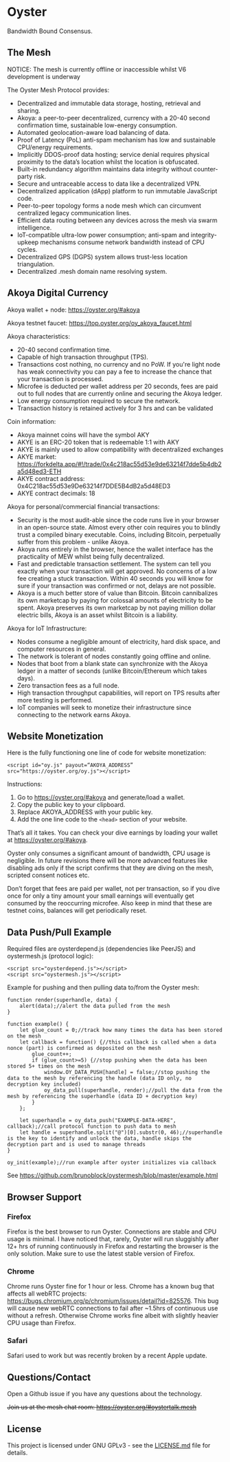 # Oyster

Bandwidth Bound Consensus.

## The Mesh

NOTICE: The mesh is currently offline or inaccessible whilst V6 development is underway

The Oyster Mesh Protocol provides:

- Decentralized and immutable data storage, hosting, retrieval and sharing.
- Akoya: a peer-to-peer decentralized, currency with a 20-40 second confirmation time, sustainable low-energy consumption. 
- Automated geolocation-aware load balancing of data.
- Proof of Latency (PoL) anti-spam mechanism has low and sustainable CPU/energy requirements.
- Implicitly DDOS-proof data hosting; service denial requires physical proximity to the data’s location whilst the location is obfuscated.
- Built-in redundancy algorithm maintains data integrity without counter-party risk.
- Secure and untraceable access to data like a decentralized VPN.
- Decentralized application (dApp) platform to run immutable JavaScript code.
- Peer-to-peer topology forms a node mesh which can circumvent centralized legacy communication lines.
- Efficient data routing between any devices across the mesh via swarm intelligence.
- IoT-compatible ultra-low power consumption; anti-spam and integrity-upkeep mechanisms consume network bandwidth instead of CPU cycles.
- Decentralized GPS (DGPS) system allows trust-less location triangulation.
- Decentralized .mesh domain name resolving system.

## Akoya Digital Currency

Akoya wallet + node: https://oyster.org/#akoya

Akoya testnet faucet: https://top.oyster.org/oy_akoya_faucet.html

Akoya characteristics:
- 20-40 second confirmation time.
- Capable of high transaction throughput (TPS).
- Transactions cost nothing, no currency and no PoW. If you're light node has weak connectivity you can pay a fee to increase the chance that your transaction is processed.
- Microfee is deducted per wallet address per 20 seconds, fees are paid out to full nodes that are currently online and securing the Akoya ledger.
- Low energy consumption required to secure the network.
- Transaction history is retained actively for 3 hrs and can be validated 

Coin information:

- Akoya mainnet coins will have the symbol AKY
- AKYE is an ERC-20 token that is redeemable 1:1 with AKY
- AKYE is mainly used to allow compatibility with decentralized exchanges
- AKYE market: https://forkdelta.app/#!/trade/0x4c218ac55d53e9de63214f7dde5b4db2a5d48ed3-ETH
- AKYE contract address: 0x4C218ac55d53e9De63214f7DDE5B4dB2a5d48ED3
- AKYE contract decimals: 18

Akoya for personal/commercial financial transactions:
- Security is the most audit-able since the code runs live in your browser in an open-source state. Almost every other coin requires you to blindly trust a compiled binary executable. Coins, including Bitcoin, perpetually suffer from this problem - unlike Akoya.
- Akoya runs entirely in the browser, hence the wallet interface has the practicality of MEW whilst being fully decentralized.
- Fast and predictable transaction settlement. The system can tell you exactly when your transaction will get approved. No concerns of a low fee creating a stuck transaction. Within 40 seconds you will know for sure if your transaction was confirmed or not, delays are not possible.
- Akoya is a much better store of value than Bitcoin. Bitcoin cannibalizes its own marketcap by paying for colossal amounts of electricity to be spent. Akoya preserves its own marketcap by not paying million dollar electric bills, Akoya is an asset whilst Bitcoin is a liability.

Akoya for IoT Infrastructure:
- Nodes consume a negligible amount of electricity, hard disk space, and computer resources in general.
- The network is tolerant of nodes constantly going offline and online.
- Nodes that boot from a blank state can synchronize with the Akoya ledger in a matter of seconds (unlike Bitcoin/Ethereum which takes days).
- Zero transaction fees as a full node.
- High transaction throughput capabilities, will report on TPS results after more testing is performed.
- IoT companies will seek to monetize their infrastructure since connecting to the network earns Akoya.

## Website Monetization

Here is the fully functioning one line of code for website monetization:
```
<script id="oy.js" payout=“AKOYA_ADDRESS” src="https://oyster.org/oy.js"></script>
```

Instructions:

1. Go to https://oyster.org/#akoya and generate/load a wallet.
2. Copy the public key to your clipboard.
3. Replace AKOYA_ADDRESS with your public key.
4. Add the one line code to the `<head>` section of your website.

That’s all it takes. You can check your dive earnings by loading your wallet at https://oyster.org/#akoya.

Oyster only consumes a significant amount of bandwidth, CPU usage is negligible. In future revisions there will be more advanced features like disabling ads only if the script confirms that they are diving on the mesh, scripted consent notices etc.

Don’t forget that fees are paid per wallet, not per transaction, so if you dive once for only a tiny amount your small earnings will eventually get consumed by the reoccurring microfee. Also keep in mind that these are testnet coins, balances will get periodically reset.

## Data Push/Pull Example

Required files are oysterdepend.js (dependencies like PeerJS) and oystermesh.js (protocol logic):

```
<script src="oysterdepend.js"></script>
<script src="oystermesh.js"></script>
```
Example for pushing and then pulling data to/from the Oyster mesh:
```
function render(superhandle, data) {
    alert(data);//alert the data pulled from the mesh
}

function example() {
    let glue_count = 0;//track how many times the data has been stored on the mesh
    let callback = function() {//this callback is called when a data nonce (part) is confirmed as deposited on the mesh
        glue_count++;
        if (glue_count>=5) {//stop pushing when the data has been stored 5+ times on the mesh
            window.OY_DATA_PUSH[handle] = false;//stop pushing the data to the mesh by referencing the handle (data ID only, no decryption key included)
            oy_data_pull(superhandle, render);//pull the data from the mesh by referencing the superhandle (data ID + decryption key)
        }
    };

    let superhandle = oy_data_push("EXAMPLE-DATA-HERE", callback);//call protocol function to push data to mesh
    let handle = superhandle.split("@")[0].substr(0, 46);//superhandle is the key to identify and unlock the data, handle skips the decryption part and is used to manage threads
}

oy_init(example);//run example after oyster initializes via callback
```

See https://github.com/brunoblock/oystermesh/blob/master/example.html

## Browser Support

### Firefox

Firefox is the best browser to run Oyster. Connections are stable and CPU usage is minimal. I have noticed that, rarely, Oyster will run sluggishly after 12+ hrs of running continuously in Firefox and restarting the browser is the only solution. Make sure to use the latest stable version of Firefox.

### Chrome

Chrome runs Oyster fine for 1 hour or less. Chrome has a known bug that affects all webRTC projects: https://bugs.chromium.org/p/chromium/issues/detail?id=825576. This bug will cause new webRTC connections to fail after ~1.5hrs of continuous use without a refresh. Otherwise Chrome works fine albeit with slightly heavier CPU usage than Firefox.

### Safari

Safari used to work but was recently broken by a recent Apple update.

## Questions/Contact

Open a Github issue if you have any questions about the technology.

~~Join us at the mesh chat room: https://oyster.org/#oystertalk.mesh~~

## License
This project is licensed under GNU GPLv3 - see the [LICENSE.md](LICENSE.md) file for details.